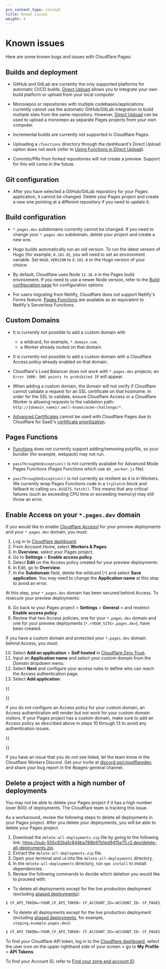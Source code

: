 ```yaml
---
pcx_content_type: concept
title: Known issues
weight: 4
---
```


# Known issues

Here are some known bugs and issues with Cloudflare Pages:

## Builds and deployment

- GitHub and GitLab are currently the only supported platforms for automatic CI/CD builds. [Direct Upload](/pages/get-started/direct-upload/) allows you to integrate your own build platform or upload from your local computer.

- Monorepos or repositories with multiple codebases/applications currently cannot use the automatic GitHub/GitLab integration to build multiple sites from the same repository. However, [Direct Upload](/pages/get-started/direct-upload/) can be used to upload a monorepo as separate Pages projects from your own computer.

- Incremental builds are currently not supported in Cloudflare Pages.

- Uploading a `/functions` directory through the dashboard's Direct Upload option does not work (refer to [Using Functions in Direct Upload](/pages/get-started/direct-upload/#functions)).

- Commits/PRs from forked repositories will not create a preview. Support for this will come in the future.

## Git configuration

- After you have selected a GitHub/GitLab repository for your Pages application, it cannot be changed. Delete your Pages project and create a new one pointing at a different repository if you need to update it.

## Build configuration

- `*.pages.dev` subdomains currently cannot be changed. If you need to change your `*.pages.dev` subdomain, delete your project and create a new one.
- Hugo builds automatically run an old version. To run the latest version of Hugo (for example, `0.101.0`), you will need to set an environment variable. Set `HUGO_VERSION` to `0.101.0` or the Hugo version of your choice.

- By default, Cloudflare uses Node `12.18.0` in the Pages build environment. If you need to use a newer Node version, refer to the [Build configuration page](/pages/configuration/build-configuration/) for configuration options.

- For users migrating from Netlify, Cloudflare does not support Netlify's Forms feature. [Pages Functions](/pages/functions/) are available as an equivalent to Netlify's Serverless Functions.

## Custom Domains

- It is currently not possible to add a custom domain with

  - a wildcard, for example, `*.domain.com`.
  - a Worker already routed on that domain.

- It is currently not possible to add a custom domain with a Cloudflare Access policy already enabled on that domain.

- Cloudflare's Load Balancer does not work with `*.pages.dev` projects; an `Error 1000: DNS points to prohibited IP` will appear.

- When adding a custom domain, the domain will not verify if Cloudflare cannot validate a request for an SSL certificate on that hostname. In order for the SSL to validate, ensure Cloudflare Access or a Cloudflare Worker is allowing requests to the validation path: `http://{domain_name}/.well-known/acme-challenge/*`.

- [Advanced Certificates](/ssl/edge-certificates/advanced-certificate-manager/) cannot be used with Cloudflare Pages due to Cloudflare for SaaS's [certificate prioritization](/ssl/reference/certificate-and-hostname-priority/).

## Pages Functions

- [Functions](/pages/functions/) does not currently support adding/removing polyfills, so your bundler (for example, webpack) may not run.

- `passThroughOnException()` is not currently available for Advanced Mode Pages Functions (Pages Functions which use an `_worker.js` file).

- `passThroughOnException()` is not currently as resilient as it is in Workers. We currently wrap Pages Functions code in a `try`/`catch` block and fallback to calling `env.ASSETS.fetch()`. This means that any critical failures (such as exceeding CPU time or exceeding memory) may still throw an error.

## Enable Access on your `*.pages.dev` domain

If you would like to enable [Cloudflare Access](https://www.cloudflare.com/teams-access/)] for your preview deployments and your `*.pages.dev` domain, you must:

1. Log in to [Cloudflare dashboard](https://dash.cloudflare.com/login).
2. From Account Home, select **Workers & Pages**.
3. In **Overview**, select your Pages project.
4. Go to **Settings** > **Enable access policy**.
5. Select **Edit** on the Access policy created for your preview deployments.
6. In Edit, go to **Overview**.
7. In the **Subdomain** field, delete the wildcard (`*`) and select **Save application**. You may need to change the **Application name** at this step to avoid an error.

At this step, your `*.pages.dev` domain has been secured behind Access. To resecure your preview deployments:

8. Go back to your Pages project > **Settings** > **General** > and reselect **Enable access policy**.
9. Review that two Access policies, one for your `*.pages.dev` domain and one for your preview deployments (`*.<YOUR_SITE>.pages.dev`), have been created.

If you have a custom domain and protected your `*.pages.dev` domain behind Access, you must:

10. Select **Add an application** > **Self hosted** in [Cloudflare Zero Trust](https://one.dash.cloudflare.com/).
11. Input an **Application name** and select your custom domain from the _Domain_ dropdown menu.
12. Select **Next** and configure your access rules to define who can reach the Access authentication page.
13. Select **Add application**.

{{<Aside type="warning">}}

If you do not configure an Access policy for your custom domain, an Access authentication will render but not work for your custom domain visitors. If your Pages project has a custom domain, make sure to add an Access policy as described above in steps 10 through 13 to avoid any authentication issues.

{{</Aside>}}

If you have an issue that you do not see listed, let the team know in the Cloudflare Workers Discord. Get your invite at [discord.gg/cloudflaredev](https://discord.gg/cloudflaredev), and share your bug report in the #pages-general channel.

## Delete a project with a high number of deployments

You may not be able to delete your Pages project if it has a high number (over 800) of deployments. The Cloudflare team is tracking this issue.

As a workaround, review the following steps to delete all deployments in your Pages project. After you delete your deployments, you will be able to delete your Pages project.

1. Download the `delete-all-deployments.zip` file by going to the following link: https://pub-505c82ba1c844ba788b97b1ed9415e75.r2.dev/delete-all-deployments.zip.
2. Extract the `delete-all-deployments.zip` file.
3. Open your terminal and `cd` into the `delete-all-deployments` directory.
4. In the `delete-all-deployments` directory, run `npm install` to install dependencies.
5. Review the following commands to decide which deletion you would like to proceed with:

* To delete all deployments except for the live production deployment (excluding [aliased deployments](https://developers.cloudflare.com/pages/configuration/preview-deployments/#preview-aliases)):

```sh
$ CF_API_TOKEN=<YOUR_CF_API_TOKEN> CF_ACCOUNT_ID=<ACCOUNT_ID> CF_PAGES_PROJECT_NAME=<PROJECT_NAME> npm start
```

* To delete all deployments except for the live production deployment (including [aliased deployments](https://developers.cloudflare.com/pages/configuration/preview-deployments/#preview-aliases), for example, `staging.example.pages.dev`):

```sh
$ CF_API_TOKEN=<YOUR_CF_API_TOKEN> CF_ACCOUNT_ID=<ACCOUNT_ID> CF_PAGES_PROJECT_NAME=<PROJECT_NAME> CF_DELETE_ALIASED_DEPLOYMENTS=true npm start
```

To find your Cloudflare API token, log in to the [Cloudflare dashboard](https://dash.cloudflare.com), select the user icon on the upper righthand side of your screen > go to **My Profile** > **API Tokens**.

To find your Account ID, refer to [Find your zone and account ID](/fundamentals/setup/find-account-and-zone-ids/).
